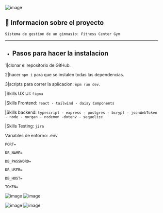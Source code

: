 ![image](https://github.com/No-Country/c12-34-t-node-react/assets/84889284/aebb3106-dc8f-45ae-89c0-b0fc06f0b66c)




## :book: Informacion sobre el proyecto 

`Sistema de gestion de un gimnasio: Fitness Center Gym`
_____________________________________________________________________
- ## Pasos para hacer la instalacion
 
 1|clonar el repositorio de GitHub.
 
 2|hacer `npm i` para que se instalen todas las dependencias.
 
 3|scripts para correr la aplicacion: `npm run dev`.


  |Skills UX UI: `figma`

  |Skills Frontend: `react - tailwind - daisy Components`

  |Skills backend: `typescript - express - postgres - bcrypt - jsonWebToken - node - morgan - nodemon -dotenv - sequelize`

  |Skills Testing: `jira`

 

Variables de entorno: .env

`PORT=`

`DB_NAME=`

`DB_PASSWORD=`

`DB_USER=`

`DB_HOST=`

`TOKEN=`


![image](https://github.com/No-Country/c12-34-t-node-react/assets/84889284/531dacd8-5596-4e1c-b7c9-1dae95b117b2)
![image](https://github.com/No-Country/c12-34-t-node-react/assets/84889284/1f540e63-d63d-4c7f-b666-a6c7b3f45d72)




![image](https://github.com/No-Country/c12-34-t-node-react/assets/84889284/3926337f-d6ac-4056-a0ac-b844a70e5327)
![image](https://github.com/No-Country/c12-34-t-node-react/assets/84889284/abcb52d2-cf2a-4b89-9748-98288828a707)







